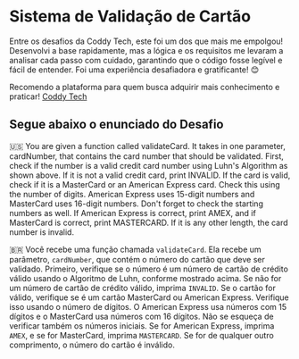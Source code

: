 # Sistema de Validação de Cartão

Entre os desafios da Coddy Tech, este foi um dos que mais me empolgou! Desenvolvi a base rapidamente, mas a lógica e os requisitos me levaram a analisar cada passo com cuidado, garantindo que o código fosse legível e fácil de entender. Foi uma experiência desafiadora e gratificante! 😊

Recomendo a plataforma para quem busca adquirir mais conhecimento e praticar!
[Coddy Tech](https://coddy.tech/)

## Segue abaixo o enunciado do Desafio

🇺🇸
You are given a function called validateCard. It takes in one parameter, cardNumber, that contains the card number that should be validated. First, check if the number is a valid credit card number using Luhn's Algorithm as shown above. If it is not a valid credit card, print INVALID. If the card is valid, check if it is a MasterCard or an American Express card. Check this using the number of digits. American Express uses 15-digit numbers and MasterCard uses 16-digit numbers. Don't forget to check the starting numbers as well. If American Express is correct, print AMEX, and if MasterCard is correct, print MASTERCARD. If it is any other length, the card number is invalid.

🇧🇷 
Você recebe uma função chamada `validateCard`. Ela recebe um parâmetro, `cardNumber`, que contém o número do cartão que deve ser validado. Primeiro, verifique se o número é um número de cartão de crédito válido usando o Algoritmo de Luhn, conforme mostrado acima. Se não for um número de cartão de crédito válido, imprima `INVALID`. Se o cartão for válido, verifique se é um cartão MasterCard ou American Express. Verifique isso usando o número de dígitos. O American Express usa números com 15 dígitos e o MasterCard usa números com 16 dígitos. Não se esqueça de verificar também os números iniciais. Se for American Express, imprima `AMEX`, e se for MasterCard, imprima `MASTERCARD`. Se for de qualquer outro comprimento, o número do cartão é inválido.
